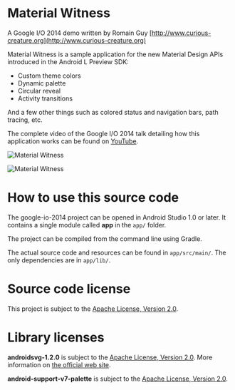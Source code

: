 Material Witness
================

A Google I/O 2014 demo written by Romain Guy [http://www.curious-creature.org](http://www.curious-creature.org)

Material Witness is a sample application for the new Material Design APIs introduced in the Android L Preview SDK:

* Custom theme colors
* Dynamic palette
* Circular reveal
* Activity transitions

And a few other things such as colored status and navigation bars, path tracing, etc.

The complete video of the Google I/O 2014 talk detailing how this application works can be found on [YouTube](https://www.youtube.com/watch?v=97SWYiRtF0Y&feature=youtu.be).

![Material Witness](art/MaterialWitness1.png)

![Material Witness](art/MaterialWitness2.png)

How to use this source code
===========================

The google-io-2014 project can be opened in Android Studio 1.0 or later. It contains a single module
called **app** in the `app/` folder.

The project can be compiled from the command line using Gradle.

The actual source code and resources can be found in `app/src/main/`. The only dependencies are in `app/lib/`.

Source code license
===================

This project is subject to the [Apache License, Version 2.0](http://apache.org/licenses/LICENSE-2.0.html).

Library licenses
================

__androidsvg-1.2.0__ is subject to the [Apache License, Version 2.0](http://apache.org/licenses/LICENSE-2.0.html).
More information on [the official web site](https://code.google.com/p/androidsvg/).

__android-support-v7-palette__ is subject to the [Apache License, Version 2.0](http://apache.org/licenses/LICENSE-2.0.html).
